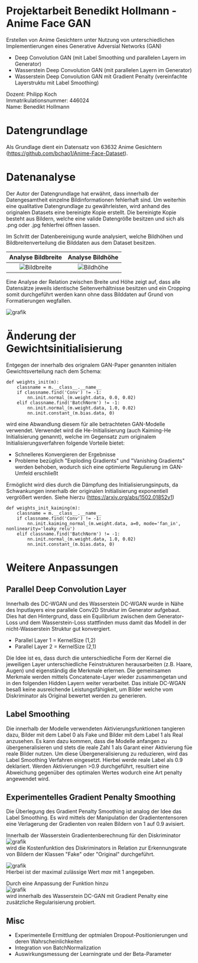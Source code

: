 # Projektarbeit Benedikt Hollmann - Anime Face GAN

Erstellen von Anime Gesichtern unter Nutzung von unterschiedlichen Implementierungen eines Generative Adversial Networks (GAN)

- Deep Convolution GAN (mit Label Smoothing und parallelen Layern im Generator)
- Wasserstein Deep Convolution GAN (mit parallelen Layern im Generator)
- Wasserstein Deep Convolution GAN mit Gradient Penalty (vereinfachte Layerstruktu mit Label Smoothing)

Dozent: Philipp Koch  
Immatrikulationsnummer: 446024  
Name: Benedikt Hollmann  

# Datengrundlage

Als Grundlage dient ein Datensatz von 63632 Anime Gesichtern (https://github.com/bchao1/Anime-Face-Dataset). 

# Datenanalyse

Der Autor der Datengrundlage hat erwähnt, dass innerhalb der Datengesamtheit einzelne Bildinformationen fehlerhaft sind. Um weiterhin eine qualitative Datengrundlage zu gewährleisten, wird anhand des originalen Datasets eine bereinigte Kopie erstellt. Die bereinigte Kopie besteht aus Bildern, welche eine valide Datengröße besitzen und sich als .png oder .jpg fehlerfrei öffnen lassen.

Im Schritt der Datenbereinigung wurde analysiert, welche Bildhöhen und Bildbreitenverteilung die Bilddaten aus dem Dataset besitzen. 


Analyse Bildbreite             |  Analyse Bildhöhe
:-------------------------:|:-------------------------:
![Bildbreite](https://user-images.githubusercontent.com/56730144/154847414-6cba4481-c48d-4722-8a47-1120ba3aaf1a.png) |  ![Bildhöhe](https://user-images.githubusercontent.com/56730144/154847423-bc7b2e9c-8445-42aa-b524-23a27628468e.png)
  
Eine Analyse der Relation zwischen Breite und Höhe zeigt auf, dass alle Datensätze jeweils identische Seitenverhältnisse besitzen und ein Cropping somit durchgeführt werden kann ohne dass Bilddaten auf Grund von Formatierungen wegfallen.

![grafik](https://user-images.githubusercontent.com/56730144/154847428-204debbc-bd9e-47e8-9f7b-72aee5b3642d.png)

# Änderung der Gewichtsinitialisierung

Entgegen der innerhalb des orignalem GAN-Paper genannten initialen Gewichtsverteilung nach dem Schema:
```
def weights_init(m):
    classname = m.__class__.__name__
    if classname.find('Conv') != -1:
        nn.init.normal_(m.weight.data, 0.0, 0.02)
    elif classname.find('BatchNorm') != -1:
        nn.init.normal_(m.weight.data, 1.0, 0.02)
        nn.init.constant_(m.bias.data, 0)
```

wird eine Abwandlung diesem für alle betrachteten GAN-Modelle verwendet. Verwendet wird die He-Initialisierung (auch Kaiming-He Initialisierung genannt), welche im Gegensatz zum originalem Initialisierungsverfahren folgende Vorteile bietet:

- Schnelleres Konvergieren der Ergebnisse
- Probleme bezüglich "Exploding Gradients" und "Vanishing Gradients" werden behoben, wodurch sich eine optimierte Regulierung im GAN-Umfeld erschließt

Ermöglicht wird dies durch die Dämpfung des Initialisierungsinputs, da Schwankungen innerhalb der originalen Initialisierung exponentiell vergrößert werden.
Siehe hierzu (https://arxiv.org/abs/1502.01852v1)

```
def weights_init_kaiming(m):
    classname = m.__class__.__name__
    if classname.find('Conv') != -1:
        nn.init.kaiming_normal_(m.weight.data, a=0, mode='fan_in', nonlinearity='leaky_relu') 
    elif classname.find('BatchNorm') != -1:
        nn.init.normal_(m.weight.data, 1.0, 0.02)
        nn.init.constant_(m.bias.data, 0)
```

# Weitere Anpassungen
## Parallel Deep Convolution Layer
Innerhalb des DC-WGAN und des Wasserstein DC-WGAN wurde in Nähe des Inputlayers eine parallele Conv2D Struktur im Generator aufgebaut. Dies hat den Hintergrund, dass ein Equilibrium zwischen dem Generator-Loss und dem Wasserstein-Loss stattfinden muss damit das Modell in der nicht-Wasserstein Struktur gut konvergiert.

- Parallel Layer 1 = KernelSize (1,2)
- Parallel Layer 2 = KernelSize (2,1)

Die Idee ist es, dass durch die unterschiedliche Form der Kernel die jeweiligen Layer unterschiedliche Feinstrukturen herausarbeiten (z.B. Haare, Augen) und eigenständig die Merkmale erlernen. Die gemeinsamen Merkmale werden mittels Concatenate-Layer wieder zusammengetan und in den folgenden Hidden Layern weiter verarbeitet. Das initiale DC-WGAN besaß keine ausreichende Leistungsfähigkeit, um Bilder welche vom Diskriminator als Original bewertet werden zu generieren.   

## Label Smoothing
Die innerhalb der Modelle verwendeten Aktivierungsfunktionen tangieren dazu, Bilder mit dem Label 0 als Fake und Bilder mit dem Label 1 als Real anzusehen. Es kann dazu kommen, dass die Modelle anfangen zu übergeneralisieren und stets die reale Zahl 1 als Garant einer Aktivierung füe reale Bilder nutzen. Um diese Übergeneralisierung zu reduzieren, wird das Label Smoothing Verfahren eingesetzt. Hierbei werde reale Label als 0.9 deklariert. Werden Aktivierungen >0.9 durchgeführt, resultiert eine Abweichung gegenüber des optimalen Wertes wodurch eine Art penalty angewendet wird.

## Experimentelles Gradient Penalty Smoothing
Die Überlegung des Gradient Penalty Smoothing ist analog der Idee das Label Smoothing. Es wird mittels der Manipulation der Gradiententensoren eine Verlagerung der Gradienten von realen Bildern von 1 auf 0.9 avisiert.

Innerhalb der Wasserstein Gradientenberechnung für den Diskriminator
![grafik](https://user-images.githubusercontent.com/56730144/154849031-9e512a33-7048-408a-b9db-0d6887f74d02.png)  
wird die Kostenfunktion des Diskriminators in Relation zur Erkennungsrate von Bildern der Klassen "Fake" oder "Original" durchgeführt.

![grafik](https://user-images.githubusercontent.com/56730144/154849318-03c24177-42b6-4396-a016-35edcb6cfdd8.png)  
Hierbei ist der maximal zulässige Wert *max* mit 1 angegeben.

Durch eine Anpassung der Funktion hinzu  
![grafik](https://user-images.githubusercontent.com/56730144/154849636-c0f251e4-d61d-4081-998f-da072825a381.png)  
wird innerhalb des Wasserstein DC-GAN mit Gradient Penalty eine zusätzliche Regularisierung probiert.




## Misc

- Experimentelle Ermittlung der optmialen Dropout-Positionierungen und deren Wahrscheinlichkeiten 
- Integration von BatchNormalization
- Auswirkungsmessung der Learningrate und der Beta-Parameter

